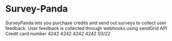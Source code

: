 # Survey-Panda
SurveyPanda lets you purchase credits and send out surveys to collect user feedback.
User feedback is collected through webhooks using sendGrid API
Credit card number 4242 4242 4242 4242 03/22

